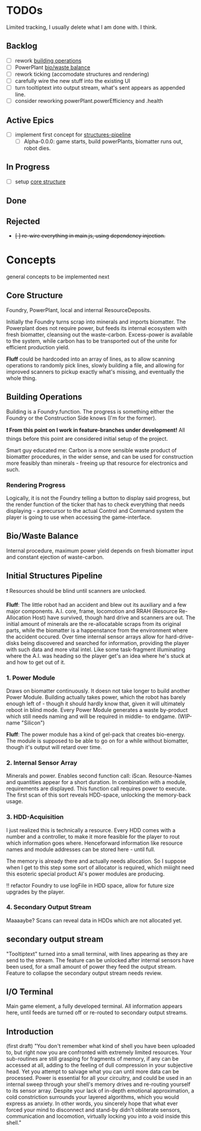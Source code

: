 # TODOs
Limited tracking, I usually delete what I am done with. I think.

## Backlog
- [ ] rework [building operations](#building-operations)
- [ ] PowerPlant [bio/waste balance](#biowaste-balance)
- [ ] rework ticking (accomodate structures and rendering)
- [ ] carefully wire the new stuff into the existing UI
- [ ] turn tooltiptext into output stream, what's sent appears as appended line.
- [ ] consider reworking powerPlant.powerEfficiency and .health

## Active Epics
- [ ] implement first concept for [structures-pipeline](#initial-structures-pipeline)
    - [ ] Alpha-0.0.0: game starts, build powerPlants, biomatter runs out, robot dies.

## In Progress
- [ ] setup [core structure](#core-structure)

## Done

## Rejected
- ~~[ ] re-wire everything in main.js, using dependency injection.~~

# Concepts
general concepts to be implemented next
## Core Structure
Foundry, PowerPlant, local and internal ResourceDeposits.

Initially the Foundry turns scrap into minerals and imports biomatter. The Powerplant does not require power, but feeds its internal ecosystem with fresh biomatter, cleansing out the waste-carbon. Excess-power is available to the system, while carbon has to be transported out of the unite for efficient production yield.

__Fluff__ could be hardcoded into an array of lines, as to allow scanning operations to randomly pick lines, slowly building a file, and allowing for improved scanners to pickup exactly what's missing, and eventually the whole thing.

## Building Operations
Building is a Foundry.function. The progress is something either the Foundry or the Construction Side knows (I'm for the former).

__:exclamation: From this point on I work in feature-branches under development!__ All things before this point are considered initial setup of the project.

Smart guy educated me: Carbon is a more sensible waste product of biomatter procedures, in the wider sense, and can be used for construction more feasibly than minerals - freeing up that resource for electronics and such.

### Rendering Progress
Logically, it is not the Foundry telling a button to display said progress, but the render function of the ticker that has to check everything that needs displaying - a precursor to the actual Control and Command system the player is going to use when accessing the game-interface.

## Bio/Waste Balance
Internal procedure, maximum power yield depends on fresh biomatter input and constant ejection of waste-carbon.

## Initial Structures Pipeline
:exclamation: Resources should be blind until scanners are unlocked.

__Fluff__: The little robot had an accident and blew out its auxiliary and a few major components. A.I. core, frame, locomotion and RRAH (Resource Re-Allocation Host) have survived, though hard drive and scanners are out. The initial amount of minerals are the re-allocatable scraps from its original parts, while the biomatter is a happenstance from the environment where the accident occured. Over time internal sensor arrays allow for hard-drive-disks being discovered and searched for information, providing the player with such data and more vital intel. Like some task-fragment illuminating where the A.I. was heading so the player get's an idea where he's stuck at and how to get out of it.

### 1. Power Module
Draws on biomatter continuously. It doesn not take longer to build another Power Module. Building actually takes power, which the robot has barely enough left of - though it should hardly know that, given it will ultimately reboot in blind mode. Every Power Module generates a waste by-product which still needs naming and will be required in middle- to endgame. (WIP-name "Silicon")

__Fluff__: The power module has a kind of gel-pack that creates bio-energy. The module is supposed to be able to go on for a while without biomatter, though it's output will retard over time.

### 2. Internal Sensor Array
Minerals and power. Enables second function call: iScan. Resource-Names and quantities appear for a short duration. In combination with a module, requirements are displayed. This function call requires power to execute. The first scan of this sort reveals HDD-space, unlocking the memory-back usage.

### 3. HDD-Acquisition
I just realized this is technically a resource. Every HDD comes with a number and a controller, to make it more feasible for the player to rout which information goes where. Henceforward information like resource names and module addresses can be stored here - until full.

The memory is already there and actually needs allocation. So I suppose when I get to this step some sort of allocator is required, which miiight need this esoteric special product AI's power modules are producing.

:bangbang: refactor Foundry to use logFile in HDD space, allow for future size upgrades by the player.

### 4. Secondary Output Stream
Maaaaybe? Scans can reveal data in HDDs which are not allocated yet.

## secondary output stream
"Tooltiptext" turned into a small terminal, with lines appearing as they are send to the stream. The feature can be unlocked after internal sensors have been used, for a small amount of power they feed the output stream. Feature to collapse the secondary output stream needs review.

## I/O Terminal
Main game element, a fully developed terminal. All information appears here, until feeds are turned off or re-routed to secondary output streams.

## Introduction
(first draft) "You don't remember what kind of shell you have been uploaded to, but right now you are confronted with extremely limited resources. Your sub-routines are still grasping for fragments of memory, if any can be accessed at all, adding to the feeling of dull compression in your subjective head. Yet you attempt to salvage what you can until more data can be processed. Power is essential for all your circuitry, and could be used in an internal sweep through your shell's memory drives and re-routing yourself to its sensor array. Despite your lack of in-depth emotional approximation, a cold constriction surrounds your layered algorithms, which you would express as anxiety. In other words, you sincerely hope that what ever forced your mind to disconnect and stand-by didn't obliterate sensors, communication and locomotion, virtually locking you into a void inside this shell."
